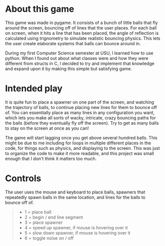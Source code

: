 # About this game
This game was made in pygame. It consists of a bunch of little balls that fly around the screen, bouncing off of lines that the user places. For each ball on screen, when it hits a line that has been placed, the angle of reflection is calculated using trignometry to simulate realistic bouncing physics. This lets the user create elaborate systems that balls can bounce around in.

During my first Computer Science semester at USU, I learned how to use python. When I found out about what classes were and how they were different from structs in C, I decided to try and implement that knowledge and expand upon it by making this simple but satisfying game.

# Intended play
It is quite fun to place a spawner on one part of the screen, and watching the trajectory of balls, to continue placing new lines for them to bounce off of. You can essentially place as many lines in any configuration you want, which lets you make all sorts of wacky, intricate, crazy bouncing paths for the balls (before they eventually fly off the screen). Try to get as many balls to stay on the screen at once as you can! 

The game will start lagging once you get above several hundred balls. This might be due to me including for loops in multiple different places in the code, for things such as physics, and displaying to the screen. This was just to organize the code to make it more readable, and this project was small enough that I don't think it matters too much.

# Controls
The user uses the mouse and keyboard to place balls, spawners that repeatedly spawn balls in the same location, and lines for the balls to bounce off of.
> - 1 = place ball
> - 2 = begin / end line segment
> - 3 = place spawner
> - 4 = speed up spawner, if mouse is hovering over it
> - 5 = slow down spawner, if mouse is hovering over it
> - 6 = toggle noise on / off

